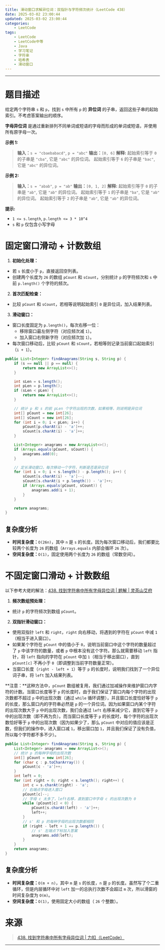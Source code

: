 ```yaml
---
title: 滑动窗口求解异位词：双指针与字符频次统计（LeetCode 438）
date: 2025-03-02 23:00:44
updated: 2025-03-02 23:00:44
categories:
    - LeetCode
tags:
    - LeetCode
    - LeetCode中等
    - Java
    - 学习笔记
    - 字符串
    - 哈希表
    - 滑动窗口
---
```

---

# 题目描述

给定两个字符串 `s` 和 `p`，找到 `s` 中所有 `p` 的 **异位词** 的子串，返回这些子串的起始索引。不考虑答案输出的顺序。

**字母异位词** 是通过重新排列不同单词或短语的字母而形成的单词或短语，并使用所有原字母一次。

**示例 1:**
> **输入：**`s = "cbaebabacd"`, `p = "abc"`
> **输出：**`[0, 6]`
> **解释:**
> 起始索引等于 `0` 的子串是 `"cba"`, 它是 `"abc"` 的异位词。
> 起始索引等于 `6` 的子串是 `"bac"`, 它是 `"abc"` 的异位词。

**示例 2:**
> **输入：**`s = "abab"`, `p = "ab"`
> **输出：**`[0, 1, 2]`
> **解释:**
> 起始索引等于 `0` 的子串是 `"ab"`, 它是 `"ab"` 的异位词。
> 起始索引等于 `1` 的子串是 `"ba"`, 它是 `"ab"` 的异位词。
> 起始索引等于 `2` 的子串是 `"ab"`, 它是 `"ab"` 的异位词。

**提示:**
* `1 <= s.length`, `p.length <= 3 * 10^4`
* `s` 和 `p` 仅包含小写字母

<!-- more -->

# 固定窗口滑动 + 计数数组

1. **初始化处理：**
* 若 `s` 长度小于 `p`，直接返回空列表。
* 创建两个长度为 `26` 的数组 `pCount` 和 `sCount`，分别统计 `p` 的字符频次和 `s` 中前 `p.length()` 个字符的频次。
2. **首次匹配检查：**
* 比较 `pCount` 和 `sCount`，若相等说明起始索引 `0` 是异位词，加入结果列表。
3. **滑动窗口：**
* 窗口长度固定为 `p.length()`，每次右移一位：
    * 移除窗口最左侧字符（对应频次减 `1`）。
    * 加入窗口右侧新字符（对应频次加 `1`）。
* 每次窗口移动后，比较 `pCount` 和 `sCount`，若相等则记录当前窗口起始索引（`i + 1`）。

```java
public List<Integer> findAnagrams(String s, String p) {
    if (s == null || p == null) {
        return new ArrayList<>();
    }

    int sLen = s.length();
    int pLen = p.length();
    if (sLen < pLen) {
        return new ArrayList<>();
    }

    // 统计 p 和 s 的前 pLen 个字符出现的次数，如果相等，则说明是异位词
    int[] pCount = new int[26];
    int[] sCount = new int[26];
    for (int i = 0; i < pLen; i++) {
        pCount[p.charAt(i) - 'a']++;
        sCount[s.charAt(i) - 'a']++;
    }

    List<Integer> anagrams = new ArrayList<>();
    if (Arrays.equals(pCount, sCount)) {
        anagrams.add(0);
    }

    // 定长滑动窗口，每次移动一个字符，判断是否是异位词
    for (int i = 0; i < s.length() - p.length(); i++) {
        sCount[s.charAt(i) - 'a']--;
        sCount[s.charAt(i + p.length()) - 'a']++;
        if (Arrays.equals(pCount, sCount)) {
            anagrams.add(i + 1);
        }
    }

    return anagrams;
}
```

## 复杂度分析

* **时间复杂度：**`O(26n)`，其中 `n` 是 `s` 的长度。因为每次窗口移动后，我们都要比较两个长度为 `26` 的数组（`Arrays.equals` 内部会循环 `26` 次）。
* **空间复杂度：**`O(1)`，固定使用两个长度为 `26` 的数组（常数空间）。

# 不固定窗口滑动 + 计数数组

以下参考大佬的解法：[438. 找到字符串中所有字母异位词 | 题解 | 灵茶山艾府][2]

1. **频次数组预处理：**
* 统计 `p` 的字符频次到数组 `pCount`。
2. **双指针滑动窗口：**
* 使用双指针 `left` 和 `right`，`right` 向右移动，将遇到的字符在 `pCount` 中减 `1`（相当于进入窗口）。
* 如果某个字符在 `pCount` 中的值小于 `0`，说明当前窗口中这个字符的数量超过了 `p` 中该字符的数量，或者 `p` 中根本没有这个字符。那么就需要移动 `left` 指针，将 `left` 指向的字符在 `pCount` 中加 `1`（相当于移出窗口），直到 `pCount[c]` 不再小于 `0`（即调整到当前字符数量正常）。
* 当窗口长度（`right - left + 1`）等于 `p` 的长度时，说明我们找到了一个异位词子串，将 `left` 加入结果列表。

**注意：**这种方法中，`pCount` 数组被复用，我们通过加减操作来维护窗口内字符的计数。当窗口长度等于 `p` 的长度时，由于我们保证了窗口内每个字符的出现次数都不超过 `p` 中的出现次数（通过 `while` 循环调整），并且窗口长度恰好等于 `p` 的长度，那么窗口内的字符串必然是 `p` 的一个异位词。因为如果窗口内某个字符的出现次数大于 `p` 中的出现次数，我们会通过 `left` 右移来减少它，直到它等于 `p` 中的出现次数（即不再为负）。而当窗口长度等于 `p` 的长度时，每个字符的出现次数恰好等于 `p` 中的出现次数（因为如果少了，那么 `pCount` 中对应的值应该是正数，但我们的操作中，进入窗口减 `1`，移出窗口加 `1`，并且我们保证了没有负值，所以每个字符都不多不少）。

```java
public List<Integer> findAnagrams(String s, String p) {
    List<Integer> anagrams = new ArrayList<>();
    // 统计 p 的每种字母的出现次数
    int[] pCount = new int[26];
    for (char c : p.toCharArray()) {
        pCount[c - 'a']++;
    }
    int left = 0;
    for (int right = 0; right < s.length(); right++) {
        int c = s.charAt(right) - 'a';
        // 右端点字母进入窗口
        pCount[c]--;
        // 字母 c 太多了，left右移，直到窗口中字母 c 的出现次数为 0
        while (pCount[c] < 0) {
            pCount[s.charAt(left) - 'a']++;
            left++;
        }
        // s' 和 p 的每种字母的出现次数都相同
        if (right - left + 1 == p.length()) {
            // s' 左端点下标加入答案
            anagrams.add(left);
        }
    }
    return anagrams;
}
```

## 复杂度分析

* **时间复杂度：**`O(m + n)`，其中 `m` 是 `s` 的长度，`n` 是 `p` 的长度。虽然写了个二重循环，但是内层循环中对 `left` 加一的总执行次数不会超过 `m` 次，所以滑窗的时间复杂度为 `O(m)`。
* **空间复杂度：**`O(1)`，使用固定大小的数组（ `26` 个整数）。

# 来源

> [438. 找到字符串中所有字母异位词 | 力扣（LeetCode）][1]

---

[1]: https://leetcode.cn/problems/find-all-anagrams-in-a-string/description/ "438. 找到字符串中所有字母异位词 | 力扣（LeetCode）"
[2]: https://leetcode.cn/problems/find-all-anagrams-in-a-string/solutions/1/liang-chong-fang-fa-ding-chang-hua-chuan-14pd/ "438. 找到字符串中所有字母异位词 | 题解 | 灵茶山艾府"
